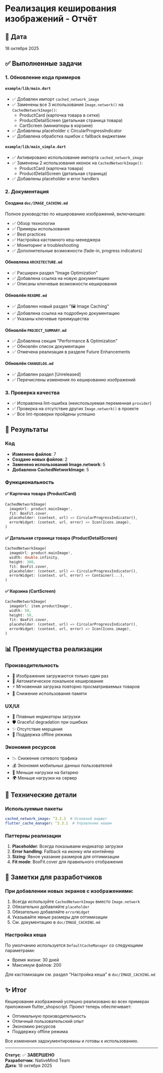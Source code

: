 # Реализация кеширования изображений - Отчёт

## 📅 Дата
18 октября 2025

## ✅ Выполненные задачи

### 1. Обновление кода примеров

#### `example/lib/main.dart`
- ✅ Добавлен импорт `cached_network_image`
- ✅ Заменены все 3 использования `Image.network()` на `CachedNetworkImage()`:
  - ProductCard (карточка товара в сетке)
  - ProductDetailScreen (детальная страница товара)
  - CartScreen (миниатюры в корзине)
- ✅ Добавлены placeholder с CircularProgressIndicator
- ✅ Добавлена обработка ошибок с fallback виджетами

#### `example/lib/main_simple.dart`
- ✅ Активировано использование импорта `cached_network_image`
- ✅ Заменены 2 использования иконок на `CachedNetworkImage()`:
  - ProductCard (карточка товара)
  - ProductDetailScreen (детальная страница)
- ✅ Добавлены placeholder и error handlers

### 2. Документация

#### Создана `doc/IMAGE_CACHING.md`
Полное руководство по кешированию изображений, включающее:
- ✅ Обзор технологии
- ✅ Примеры использования
- ✅ Best practices
- ✅ Настройка кастомного кеш-менеджера
- ✅ Мониторинг и troubleshooting
- ✅ Дополнительные возможности (fade-in, progress indicators)

#### Обновлена `ARCHITECTURE.md`
- ✅ Расширен раздел "Image Optimization"
- ✅ Добавлена ссылка на новую документацию
- ✅ Описаны ключевые возможности кеширования

#### Обновлён `README.md`
- ✅ Добавлен новый раздел "🖼️ Image Caching"
- ✅ Добавлена ссылка на подробную документацию
- ✅ Указаны ключевые преимущества

#### Обновлён `PROJECT_SUMMARY.md`
- ✅ Добавлена секция "Performance & Optimization"
- ✅ Обновлён список документации
- ✅ Отмечена реализация в разделе Future Enhancements

#### Обновлён `CHANGELOG.md`
- ✅ Добавлен раздел [Unreleased]
- ✅ Перечислены изменения по кешированию изображений

### 3. Проверка качества

- ✅ Исправлена lint-ошибка (неиспользуемая переменная `provider`)
- ✅ Проверка на отсутствие других `Image.network()` в проекте
- ✅ Все lint-проверки пройдены успешно

## 🎯 Результаты

### Код
- **Изменено файлов**: 7
- **Создано новых файлов**: 2
- **Заменено использований Image.network**: 5
- **Добавлено CachedNetworkImage**: 5

### Функциональность

#### ✅ Карточка товара (ProductCard)
```dart
CachedNetworkImage(
  imageUrl: product.mainImage!,
  fit: BoxFit.cover,
  placeholder: (context, url) => CircularProgressIndicator(),
  errorWidget: (context, url, error) => Icon(Icons.image),
)
```

#### ✅ Детальная страница товара (ProductDetailScreen)
```dart
CachedNetworkImage(
  imageUrl: product.mainImage!,
  width: double.infinity,
  height: 300,
  fit: BoxFit.cover,
  placeholder: (context, url) => CircularProgressIndicator(),
  errorWidget: (context, url, error) => Container(...),
)
```

#### ✅ Корзина (CartScreen)
```dart
CachedNetworkImage(
  imageUrl: item.productImage!,
  width: 50,
  height: 50,
  fit: BoxFit.cover,
  placeholder: (context, url) => CircularProgressIndicator(),
  errorWidget: (context, url, error) => Icon(Icons.image),
)
```

## 📊 Преимущества реализации

### Производительность
- 🚀 Изображения загружаются только один раз
- 💾 Автоматическое локальное кеширование
- ⚡ Мгновенная загрузка повторно просматриваемых товаров
- 📱 Снижение использования памяти

### UX/UI
- 🎨 Плавные индикаторы загрузки
- 🛡️ Graceful degradation при ошибках
- ✨ Отсутствие мерцания
- 📶 Поддержка offline режима

### Экономия ресурсов
- 📉 Снижение сетевого трафика
- 💰 Экономия мобильных данных пользователей
- 🔋 Меньше нагрузки на батарею
- 🌍 Меньше нагрузки на сервер

## 🔧 Технические детали

### Используемые пакеты
```yaml
cached_network_image: ^3.2.3  # Основной виджет
flutter_cache_manager: ^3.3.1  # Управление кешем
```

### Паттерны реализации

1. **Placeholder**: Всегда показываем индикатор загрузки
2. **Error handling**: Fallback на иконку или контейнер
3. **Sizing**: Явное указание размеров для оптимизации
4. **Fit mode**: BoxFit.cover для правильного отображения

## 📝 Заметки для разработчиков

### При добавлении новых экранов с изображениями:

1. Всегда используйте `CachedNetworkImage` вместо `Image.network`
2. Обязательно добавляйте `placeholder`
3. Обязательно добавляйте `errorWidget`
4. Указывайте явные размеры для оптимизации
5. См. документацию в `doc/IMAGE_CACHING.md`

### Настройка кеша

По умолчанию используется `DefaultCacheManager` со следующими параметрами:
- Время жизни: 30 дней
- Максимум файлов: 200

Для кастомизации см. раздел "Настройка кеша" в `doc/IMAGE_CACHING.md`

## ✨ Итог

Кеширование изображений успешно реализовано во всех примерах приложения flutter_shopscript. 
Проект теперь обеспечивает:
- Оптимальную производительность
- Отличный пользовательский опыт
- Экономию ресурсов
- Поддержку offline режима

Все изменения задокументированы и готовы к использованию.

---

**Статус**: ✅ **ЗАВЕРШЕНО**  
**Разработчик**: NativeMind Team  
**Дата**: 18 октября 2025

